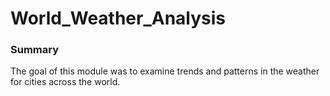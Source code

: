 # World_Weather_Analysis
### Summary
The goal of this module was to examine trends and patterns in the weather for cities across the world. 
